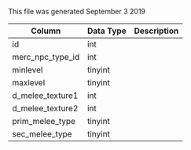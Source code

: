 This file was generated September 3 2019

| Column           | Data Type | Description |
| ---------------- | --------- | ----------- |
| id               | int       |             |
| merc_npc_type_id | int       |             |
| minlevel         | tinyint   |             |
| maxlevel         | tinyint   |             |
| d_melee_texture1 | int       |             |
| d_melee_texture2 | int       |             |
| prim_melee_type  | tinyint   |             |
| sec_melee_type   | tinyint   |             |